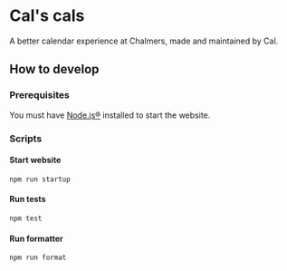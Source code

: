# Cal's cals

A better calendar experience at Chalmers, made and maintained by Cal.

## How to develop

### Prerequisites

You must have [Node.js®](https://nodejs.org/en/download/current) installed to start the website.

### Scripts

#### Start website

```console
npm run startup
```

#### Run tests

```console
npm test
```

#### Run formatter

```console
npm run format
```
